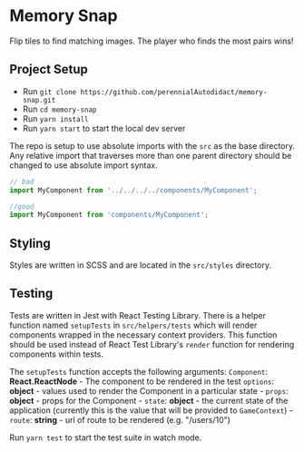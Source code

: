 # Memory Snap
Flip tiles to find matching images. The player who finds the most pairs wins!

## Project Setup
- Run `git clone https://github.com/perennialAutodidact/memory-snap.git`
- Run
`cd memory-snap`
- Run `yarn install`
- Run `yarn start` to start the local dev server

The repo is setup to use absolute imports with the `src` as the base directory.
Any relative import that traverses more than one parent directory should be
changed to use absolute import syntax.

```javascript
// bad
import MyComponent from '../../../../components/MyComponent';

//good
import MyComponent from 'components/MyComponent';
```

## Styling
Styles are written in SCSS and are located in the `src/styles` directory. 

## Testing
Tests are written in Jest with React Testing Library. There is a helper
function
 named `setupTests` in `src/helpers/tests` which will render components
wrapped in the necessary context providers. This function should be used instead
of React Test Library's `render` function for rendering components within tests.

The `setupTests` function accepts the following arguments:
`Component`: **React.ReactNode** - The component to be rendered in the test
`options`: **object** - values used to render the Component in a particular state
    - `props`: **object** - props for the Component
    - `state`: **object** - the current state of the application (currently this is the value that will be provided to `GameContext`)
    - `route`: **string** - url of route to be rendered (e.g. "/users/10")

Run `yarn test` to start the test suite in watch mode.